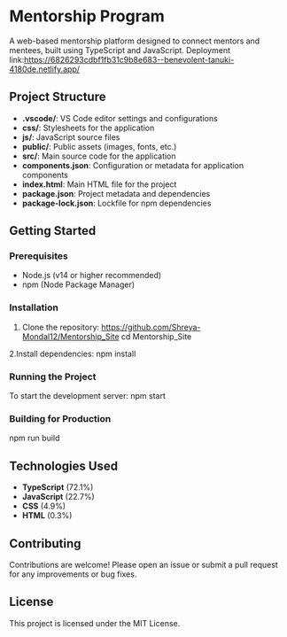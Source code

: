 # Mentorship Program

A web-based mentorship platform designed to connect mentors and mentees, built using TypeScript and JavaScript.
Deployment link:https://6826293cdbf1fb31c9b8e683--benevolent-tanuki-4180de.netlify.app/
## Project Structure

- **.vscode/**: VS Code editor settings and configurations
- **css/**: Stylesheets for the application
- **js/**: JavaScript source files
- **public/**: Public assets (images, fonts, etc.)
- **src/**: Main source code for the application
- **components.json**: Configuration or metadata for application components
- **index.html**: Main HTML file for the project
- **package.json**: Project metadata and dependencies
- **package-lock.json**: Lockfile for npm dependencies

## Getting Started

### Prerequisites

- Node.js (v14 or higher recommended)
- npm (Node Package Manager)

### Installation

1. Clone the repository:
https://github.com/Shreya-Mondal12/Mentorship_Site
cd Mentorship_Site

2.Install dependencies:
npm install


### Running the Project

To start the development server:
npm start


### Building for Production

npm run build 


## Technologies Used

- **TypeScript** (72.1%)
- **JavaScript** (22.7%)
- **CSS** (4.9%)
- **HTML** (0.3%)

## Contributing

Contributions are welcome! Please open an issue or submit a pull request for any improvements or bug fixes.

## License

This project is licensed under the MIT License.

